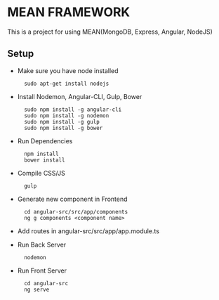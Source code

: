 # MEAN FRAMEWORK
This is a project for using MEAN(MongoDB, Express, Angular, NodeJS)

## Setup
- Make sure you have node installed

        sudo apt-get install nodejs
        
- Install Nodemon, Angular-CLI, Gulp, Bower

        sudo npm install -g angular-cli
        sudo npm install -g nodemon
        sudo npm install -g gulp
        sudo npm install -g bower
        
- Run Dependencies

        npm install
        bower install
        
- Compile CSS/JS

        gulp

- Generate new component in Frontend

        cd angular-src/src/app/components
        ng g components <component name>

- Add routes in angular-src/src/app/app.module.ts
        
- Run Back Server

        nodemon

- Run Front Server

        cd angular-src
        ng serve

